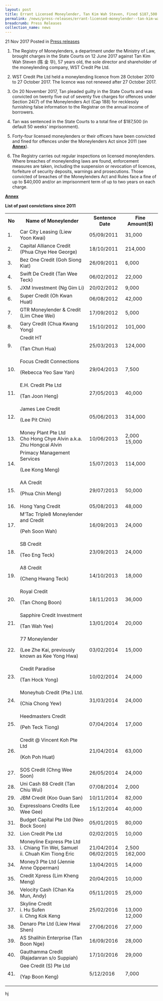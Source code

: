 ```yaml
---
layout: post
title: Errant Licensed Moneylender, Tan Kim Wah Steven, Fined $187,500
permalink: /news/press-releases/errant-licensed-moneylender--tan-kim-wah-steven--fined--187-500
breadcrumb: Press Releases
collection_name: news
---
```


21 Nov 2017 Posted in [Press releases](/news/press-releases)

1. The Registry of Moneylenders, a department under the Ministry of Law, brought charges in the State Courts on 12 June 2017 against Tan Kim Wah Steven (陈 金 华), 57 years old, the sole director and shareholder of the moneylending company, WST Credit Pte Ltd.

2. WST Credit Pte Ltd held a moneylending licence from 28 October 2010 to 27 October 2017. The licence was not renewed after 27 October 2017.

3. On 20 November 2017, Tan pleaded guilty in the State Courts and was convicted on twenty five out of seventy five charges for offences under Section 24(7) of the Moneylenders Act (Cap 188) for recklessly furnishing false information to the Registrar on the annual income of borrowers.

4. Tan was sentenced in the State Courts to a total fine of $187,500 (in default 50 weeks’ imprisonment).

5. Forty-four licensed moneylenders or their officers have been convicted and fined for offences under the Moneylenders Act since 2011 (see **<u>Annex</u>**). 

6. The Registry carries out regular inspections on licensed moneylenders. Where breaches of moneylending laws are found, enforcement measures are taken, including the suspension or revocation of licences, forfeiture of security deposits, warnings and prosecutions. Those convicted of breaches of the Moneylenders Act and Rules face a fine of up to $40,000 and/or an imprisonment term of up to two years on each charge.

**<u>Annex</u>**

**List of past convictions since 2011**
<table class="table-h">
  <tr>
  <th>No</th>
  <th>Name of Moneylender</th>
  <th>Sentence Date</th>
  <th>Fine Amount($)</th>
  </tr>
  <tr>
    <td>1.</td>
    <td>Car City Leasing
(Liew Yoon Kwai)</td>
    <td>05/09/2011</td>
    <td>31,000</td>
  </tr>
  
  <tr>
    <td>2.</td>
    <td>Capital Alliance Credit
(Phua Chye Hee George)</td>
    <td>18/10/2011</td>
    <td>	
214,000</td>
  </tr>
  
  
  <tr>
<td>3.</td>
<td>	
Bez One Credit
(Goh Siong Kiat)</td>
<td>26/09/2011</td>
<td>6,000</td>
</tr>


<tr>
<td>4.</td>
<td>Swift De Credit
(Tan Wee Teck)</td>
<td>06/02/2012</td>
<td>22,000</td>
</tr>

<tr>
<td>5.</td>
<td>JXM Investment
(Ng Gim Li)</td>
<td>20/02/2012</td>
<td>9,000</td>
</tr>


<tr>
<td>6.</td>
<td>Super Credit
(Oh Kwan Huat)</td>
<td>06/08/2012</td>
<td>42,000</td>
</tr>


<tr>
<td>7.</td>
<td>GTR Moneylender & Credit
(Lim Chee Wei)</td>
<td>17/09/2012</td>
<td>5,000</td>
</tr>

<tr>
<td>8.</td>
<td>Gary Credit 
(Chua Kwang Yong)</td>
<td>15/10/2012</td>
<td>101,000</td>
</tr>

<tr>
<td>9.</td>
<td>Credit HT

(Tan Chun Hua)</td>
<td>25/03/2013</td>
<td>124,000</td>
</tr>

<tr>
<td>10. </td>
<td>Focus Credit Connections

(Rebecca Yeo Saw Yan)</td>
<td>29/04/2013</td>
<td>7,500</td>
</tr>


<tr>
<td>11.</td>
<td>E.H. Credit Pte Ltd

(Tan Joon Heng)</td>
<td>27/05/2013</td>
<td>40,000</td>

</tr>

<tr>
<td>12.</td>
<td>James Lee Credit

(Lee Pit Chin)</td>
<td>05/06/2013</td>
<td>314,000</td>
</tr>

<tr>
<td>13.</td>
<td>  Money Plant Pte Ltd<br> Cho Hong Chye Alvin a.k.a. Zhu Hongcai Alvin</td>
<td>10/06/2013</td>
<td>2,000<br>
15,000</td>
</tr>

<tr>
<td>14.</td>
<td>Primacy Management Services

(Lee Kong Meng)</td>
<td>15/07/2013</td>
<td>114,000</td>
</tr>

<tr>
<td>15.</td>
<td>AA Credit

(Phua Chin Meng)</td>
<td>29/07/2013</td>
<td>50,000</td>
</tr>


<tr>
<td>16.</td>
<td>Hong Yang Credit</td>
<td>05/08/2013</td>
<td>48,000</td>
</tr>

<tr>
<td>17.</td>
<td>	
M’Tac Triple8 Moneylender and Credit

(Peh Soon Wah)</td>
<td>16/09/2013</td>
<td>24,000</td>
</tr>

<tr>
<td>18.</td>
<td>SB Credit

(Teo Eng Teck)</td>
<td>23/09/2013</td>
<td>24,000</td>
</tr>


<tr>
<td>19.</td>
<td>A8 Credit

(Cheng Hwang Teck)</td>
<td>14/10/2013</td>
<td>18,000</td>
</tr>


<tr>
<td>20.</td>
<td>Royal Credit

(Tan Chong Boon)</td>
<td>18/11/2013</td>
<td>36,000</td>
</tr>


<tr>
<td>21.</td>
<td>Sapphire Credit Investment

(Tan Wah Yee)</td>
<td>13/01/2014</td>
<td>20,000</td>

</tr>

<tr>
<td>22.</td>
<td>77 Moneylender

(Lee Zhe Kai, previously known as Kee Yong Hwa)</td>
<td>03/02/2014</td>
<td>	
15,000</td>
</tr>


<tr>
<td>23.</td>
<td>Credit Paradise

(Tan Hock Yong)</td>
<td>10/02/2014</td>
<td>24,000</td>
</tr>


<tr>
<td>24.</td>
<td>Moneyhub Credit (Pte.) Ltd.

(Chia Chong Yew)</td>
<td>31/03/2014</td>
<td>	
24,000</td>
</tr>



<tr>
<td>25.</td>
<td>Heedmasters Credit

(Peh Teck Tiong)</td>
<td>07/04/2014</td>
<td>17,000</td>
</tr>


<tr>
<td>26.</td>
<td>Credit @ Vincent Koh Pte Ltd

(Koh Poh Huat)</td>
<td>21/04/2014</td>
<td>63,000</td>
</tr>


<tr>
<td>27.</td>
<td>	
SOS Credit (Chng Wee Soon)</td>
<td>26/05/2014</td>
<td>24,000</td>

</tr>


<tr>
<td>28.</td>
<td>Uni Cash 88 Credit (Tan Chiu Wui)</td>
<td>07/08/2014</td>
<td>2,000</td>
</tr>

<tr>
<td>29.</td>
<td>JBM Credit (Koo Guan San)</td>
<td>10/11/2014</td>
<td>82,000</td>
</tr>

<tr>
<td>30.</td>
<td>	
Expressloans Credits (Lee Wee Gee)</td>
<td>15/12/2014</td>
<td>40,000</td>
</tr>


<tr>
<td>31.</td>
<td>Budget Capital Pte Ltd (Neo Bock Soon)</td>
<td>05/01/2015</td>
<td>	
80,000</td>
</tr>


<tr>
<td>32.</td>
<td>	
Lion Credit Pte Ltd</td>
<td>02/02/2015</td>
<td>10,000</td>
</tr>

<tr>
  <td>33.</td>
  <td>
    Moneyline Express Pte Ltd<br>
    i.   Chiang Tin Wei, Samuel<br>
    ii. Chuah Kim Tiong Eric
  </td>
  <td>
    <br>
    21/04/2014
  <br>
    06/02/2015
  </td>
  <td>
    <br>
    2,500<br>
  162,000
  </td>
</tr>

<tr>
<td>34.</td>
<td>Money3 Pte Ltd (Jennie Anne Opperman)</td>
<td>13/04/2015</td>
<td>14,000</td>
</tr>


<tr>
<td>35.</td>
<td>Credit Xpress (Lim Kheng Meng)</td>
<td>20/04/2015</td>
<td>10,000</td>
</tr>


<tr>
<td>36.</td>
<td>Velocity Cash (Chan Ka Mun, Andy)</td>
<td>05/11/2015</td>
<td>25,000</td>

</tr>

<tr>
  <td>37.</td>
  <td>Skyline Credit <br>
  i. Hu Sufen<br>
  ii. Chng Kok Keng  
  </td>
  <td>25/02/2016</td>
  <td>
    <br>
    13,000
  <br>
    12,000
  </td>
</tr>


<tr>
<td>38.</td>
<td>Denaro Pte Ltd (Liew Hwai Shen)</td>
<td>27/06/2016</td>
<td>27,000</td>
</tr>


<tr>
<td>39.</td>
<td>AS Shalihin Enterprise (Tan Boon Nge)</td>
<td>16/09/2016</td>
<td>28,000</td>

</tr>

<tr>
<td>40.</td>
<td>Gauthamma Credit (Rajadanran s/o Suppiah)</td>
<td>17/10/2016</td>
<td>29,000</td>
</tr>

<tr>
<td>41.</td>
<td>Gee Credit (S) Pte Ltd

(Yap Boon Keng)</td>
<td>5/12/2016</td>
<td>7,000</td>
</tr>



</table>
hj
